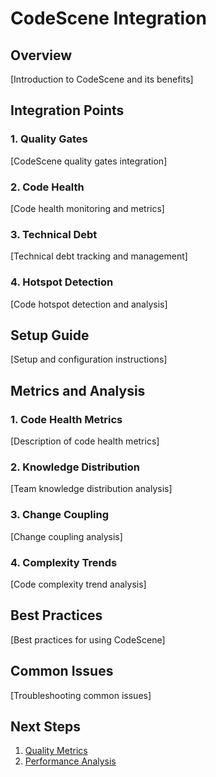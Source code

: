 # CodeScene Integration

## Overview

[Introduction to CodeScene and its benefits]

## Integration Points

### 1. Quality Gates

[CodeScene quality gates integration]

### 2. Code Health

[Code health monitoring and metrics]

### 3. Technical Debt

[Technical debt tracking and management]

### 4. Hotspot Detection

[Code hotspot detection and analysis]

## Setup Guide

[Setup and configuration instructions]

## Metrics and Analysis

### 1. Code Health Metrics

[Description of code health metrics]

### 2. Knowledge Distribution

[Team knowledge distribution analysis]

### 3. Change Coupling

[Change coupling analysis]

### 4. Complexity Trends

[Code complexity trend analysis]

## Best Practices

[Best practices for using CodeScene]

## Common Issues

[Troubleshooting common issues]

## Next Steps

1. [Quality Metrics](./quality-metrics.md)
2. [Performance Analysis](./performance-analysis.md)
